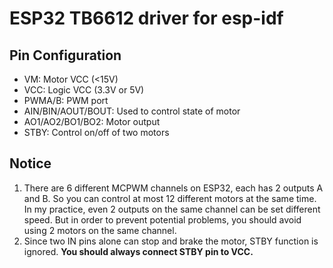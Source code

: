 # ESP32 TB6612 driver for esp-idf

## Pin Configuration
 - VM: Motor VCC (<15V)
 - VCC: Logic VCC (3.3V or 5V)
 - PWMA/B: PWM port
 - AIN/BIN/AOUT/BOUT: Used to control state of motor
 - AO1/AO2/BO1/BO2: Motor output
 - STBY: Control on/off of two motors

## Notice
1. There are 6 different MCPWM channels on ESP32, each has 2 outputs A and B. So you can control at most 12 different motors at the same time. In my practice, even 2 outputs on the same channel can be set different speed. But in order to prevent potential problems, you should avoid using 2 motors on the same channel.
2. Since two IN pins alone can stop and brake the motor, STBY function is ignored. **You should always connect STBY pin to VCC.**
